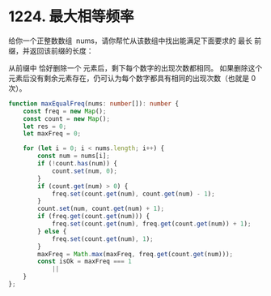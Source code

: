 # 1224. 最大相等频率

给你一个正整数数组  nums，请你帮忙从该数组中找出能满足下面要求的 最长 前缀，并返回该前缀的长度：

从前缀中 恰好删除一个 元素后，剩下每个数字的出现次数都相同。
如果删除这个元素后没有剩余元素存在，仍可认为每个数字都具有相同的出现次数（也就是 0 次）。

```ts
function maxEqualFreq(nums: number[]): number {
    const freq = new Map();
    const count = new Map();
    let res = 0;
    let maxFreq = 0;

    for (let i = 0; i < nums.length; i++) {
        const num = nums[i];
        if (!count.has(num)) {
            count.set(num, 0);
        }
        if (count.get(num) > 0) {
            freq.set(count.get(num), count.get(num) - 1);
        }
        count.set(num, count.get(num) + 1);
        if (freq.get(count.get(num))) {
            freq.set(count.get(num), freq.get(count.get(num)) + 1);
        } else {
            freq.set(count.get(num), 1);
        }
        maxFreq = Math.max(maxFreq, freq.get(count.get(num)));
        const isOk = maxFreq === 1
            ||
    }
};
```
